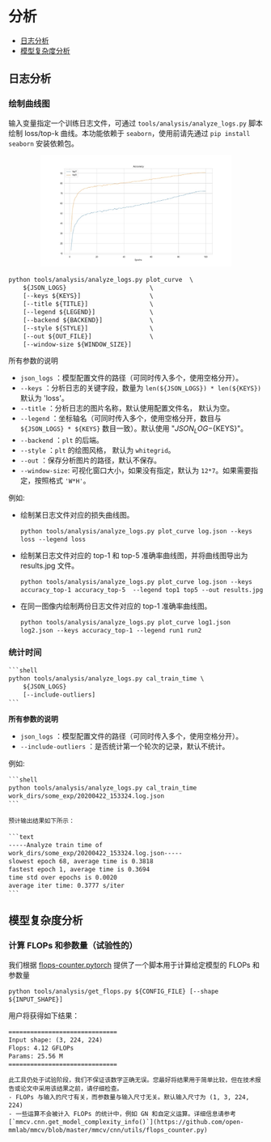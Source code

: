 # 分析

<!-- TOC -->

- [日志分析](#日志分析)
- [模型复杂度分析](#模型复杂度分析)

<!-- TOC -->

## 日志分析


### 绘制曲线图


输入变量指定一个训练日志文件，可通过 `tools/analysis/analyze_logs.py` 脚本绘制 loss/top-k 曲线。本功能依赖于 `seaborn`，使用前请先通过 `pip install seaborn` 安装依赖包。

<div align=center><img src="../_static/image/tools/analysis/analysis_log.jpg" style=" width: 75%; height: 30%; "></div>

```shell
python tools/analysis/analyze_logs.py plot_curve  \
    ${JSON_LOGS}                       \
    [--keys ${KEYS}]                   \
    [--title ${TITLE}]                 \
    [--legend ${LEGEND}]               \
    [--backend ${BACKEND}]             \
    [--style ${STYLE}]                 \
    [--out ${OUT_FILE}]                \
    [--window-size ${WINDOW_SIZE}]
```

所有参数的说明

- `json_logs` ：模型配置文件的路径（可同时传入多个，使用空格分开）。
- `--keys` ：分析日志的关键字段，数量为 `len(${JSON_LOGS}) * len(${KEYS})` 默认为 'loss'。
- `--title` ：分析日志的图片名称，默认使用配置文件名， 默认为空。
- `--legend` ：坐标轴名（可同时传入多个，使用空格分开，数目与 `${JSON_LOGS} * ${KEYS}` 数目一致）。默认使用 "${JSON_LOG}-${KEYS}"。
- `--backend` ：`plt` 的后端。
- `--style` ：`plt` 的绘图风格， 默认为 `whitegrid`。
- `--out` ：保存分析图片的路径，默认不保存。
- `--window-size`: 可视化窗口大小，如果没有指定，默认为 `12*7`。如果需要指定，按照格式 `'W*H'`。

例如:

- 绘制某日志文件对应的损失曲线图。

    ```shell
    python tools/analysis/analyze_logs.py plot_curve log.json --keys loss --legend loss
    ```

- 绘制某日志文件对应的 top-1 和 top-5 准确率曲线图，并将曲线图导出为 results.jpg 文件。

    ```shell
    python tools/analysis/analyze_logs.py plot_curve log.json --keys accuracy_top-1 accuracy_top-5  --legend top1 top5 --out results.jpg
    ```

- 在同一图像内绘制两份日志文件对应的 top-1 准确率曲线图。

    ```shell
    python tools/analysis/analyze_logs.py plot_curve log1.json log2.json --keys accuracy_top-1 --legend run1 run2
    ```

### 统计时间

    ```shell
    python tools/analysis/analyze_logs.py cal_train_time \
        ${JSON_LOGS}
        [--include-outliers]
    ```
**所有参数的说明**

- `json_logs` ：模型配置文件的路径（可同时传入多个，使用空格分开）。
- `--include-outliers` ：是否统计第一个轮次的记录，默认不统计。


例如:

    ```shell
    python tools/analysis/analyze_logs.py cal_train_time work_dirs/some_exp/20200422_153324.log.json
    ```

    预计输出结果如下所示：

    ```text
    -----Analyze train time of work_dirs/some_exp/20200422_153324.log.json-----
    slowest epoch 68, average time is 0.3818
    fastest epoch 1, average time is 0.3694
    time std over epochs is 0.0020
    average iter time: 0.3777 s/iter
    ```

## 模型复杂度分析

### 计算 FLOPs 和参数量（试验性的）

我们根据 [flops-counter.pytorch](https://github.com/sovrasov/flops-counter.pytorch) 提供了一个脚本用于计算给定模型的 FLOPs 和参数量

```shell
python tools/analysis/get_flops.py ${CONFIG_FILE} [--shape ${INPUT_SHAPE}]
```

用户将获得如下结果：

```
==============================
Input shape: (3, 224, 224)
Flops: 4.12 GFLOPs
Params: 25.56 M
==============================
```

```{warning}
此工具仍处于试验阶段，我们不保证该数字正确无误。您最好将结果用于简单比较，但在技术报告或论文中采用该结果之前，请仔细检查。
- FLOPs 与输入的尺寸有关，而参数量与输入尺寸无关。默认输入尺寸为 (1, 3, 224, 224)
- 一些运算不会被计入 FLOPs 的统计中，例如 GN 和自定义运算。详细信息请参考 [`mmcv.cnn.get_model_complexity_info()`](https://github.com/open-mmlab/mmcv/blob/master/mmcv/cnn/utils/flops_counter.py)
```
